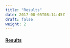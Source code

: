 ```yaml
---
title: "Results"
date: 2017-08-05T08:14:45Z
draft: false
weight: 2
---
```

#### [Results](https://racetimingbg.com/live-results/)

